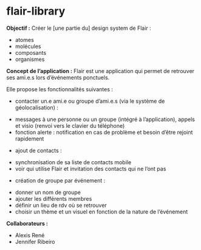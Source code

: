 # flair-library

<b>Objectif :</b>
Créer le [une partie du] design system de Flair :
- atomes
- molécules
- composants
- organismes

<b>Concept de l’application :</b>
Flair est une application qui permet de retrouver ses ami.e.s lors d’événements ponctuels. 

Elle propose les fonctionnalités suivantes :
*  contacter un.e ami.e ou groupe d’ami.e.s (via le système de géolocalisation) :
- messages à une personne ou un groupe (intégré à l’application), appels et visio (renvoi
vers le clavier du téléphone)
- fonction alerte : notification en cas de problème et besoin d’être rejoint rapidement

* ajout de contacts :
- synchronisation de sa liste de contacts mobile
- voir qui utilise Flair et invitation des contacts qui ne l’ont pas

* création de groupe par événement : 
- donner un nom de groupe
- ajouter les différents membres
- définir un lieu de rdv où se retrouver
- choisir un thème et un visuel en fonction de la nature de l’événement

<b>Collaborateurs :</b>
- Alexis René
- Jennifer Ribeiro
